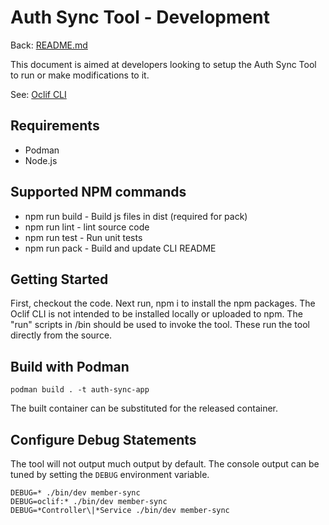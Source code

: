 # Auth Sync Tool - Development

Back: [README.md](README.md)

This document is aimed at developers looking to setup the Auth Sync Tool to run or make modifications to it.

See: [Oclif CLI](https://oclif.io)

## Requirements

* Podman
* Node.js

## Supported NPM commands

* npm run build - Build js files in dist (required for pack)
* npm run lint - lint source code
* npm run test - Run unit tests
* npm run pack - Build and update CLI README

## Getting Started

First, checkout the code. Next run, npm i to install the npm packages. The Oclif CLI is not intended to be installed locally or uploaded to npm. The "run" scripts in /bin should be used to invoke the tool. These run the tool directly from the source.

## Build with Podman

```
podman build . -t auth-sync-app
```

The built container can be substituted for the released container.

## Configure Debug Statements

The tool will not output much output by default. The console output can be tuned by setting the `DEBUG` environment variable.

```
DEBUG=* ./bin/dev member-sync
DEBUG=oclif:* ./bin/dev member-sync
DEBUG=*Controller\|*Service ./bin/dev member-sync
```
